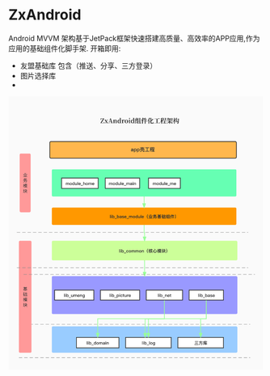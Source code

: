 # ZxAndroid
Android MVVM 架构基于JetPack框架快速搭建高质量、高效率的APP应用,作为应用的基础组件化脚手架.
开箱即用:
- 友盟基础库 包含（推送、分享、三方登录）
- 图片选择库
- 

![](/image/ZxAndroid.jpg)
